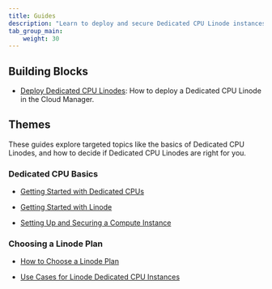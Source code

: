 ```yaml
---
title: Guides
description: "Learn to deploy and secure Dedicated CPU Linode instances and other guides on related topics."
tab_group_main:
    weight: 30
---
```


## Building Blocks

- [Deploy Dedicated CPU Linodes](/docs/products/compute/dedicated-cpu/guides/deploy/): How to deploy a Dedicated CPU Linode in the Cloud Manager.

## Themes

These guides explore targeted topics like the basics of Dedicated CPU Linodes, and how to decide if Dedicated CPU Linodes are right for you.

### Dedicated CPU Basics

- [Getting Started with Dedicated CPUs](/docs/guides/getting-started-with-dedicated-cpu/)

- [Getting Started with Linode](/docs/products/platform/accounts/get-started/)

- [Setting Up and Securing a Compute Instance](/docs/guides/set-up-and-secure/)

### Choosing a Linode Plan

- [How to Choose a Linode Plan](/docs/guides/choosing-a-compute-instance-plan/#3-dedicated-cpu)

- [Use Cases for Linode Dedicated CPU Instances](/docs/guides/dedicated-cpu-use-cases/)
